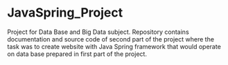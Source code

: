 # JavaSpring_Project
Project for Data Base and Big Data subject.
Repository contains documentation and source code of second part of the project where the task was to create website with Java Spring framework that would operate on data base prepared in first part of the project.
